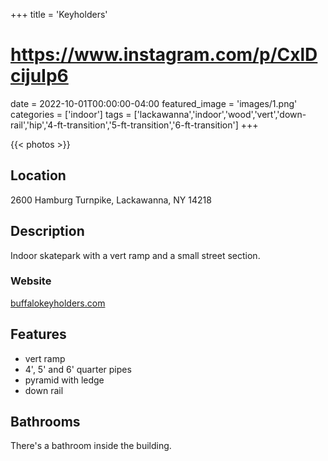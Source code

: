 +++
title = 'Keyholders'
# https://www.instagram.com/p/CxlDcijuIp6
date = 2022-10-01T00:00:00-04:00
featured_image = 'images/1.png'
categories = ['indoor']
tags = ['lackawanna','indoor','wood','vert','down-rail','hip','4-ft-transition','5-ft-transition','6-ft-transition']
+++

{{< photos >}}

## Location

2600 Hamburg Turnpike, Lackawanna, NY 14218

## Description

Indoor skatepark with a vert ramp and a small street section.

### Website

[buffalokeyholders.com](https://buffalokeyholders.com/)

## Features

- vert ramp
- 4', 5' and 6' quarter pipes
- pyramid with ledge
- down rail

## Bathrooms

There's a bathroom inside the building.
